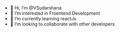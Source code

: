 - 👋 Hi, I’m @VSudarshana
- 👀 I’m interested in Froentend Development
- 🌱 I’m currently learning reactJs
- 💞️ I’m looking to collaborate with other developers



